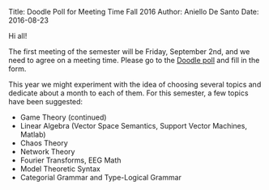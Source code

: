 Title: Doodle Poll for Meeting Time Fall 2016
Author: Aniello De Santo
Date: 2016-08-23

Hi all!

The first meeting of the semester will be Friday, September 2nd, and we need to agree on a meeting time.
Please go to the [Doodle poll](http://doodle.com/poll/wexxd9gy4hidt73m) and fill in the form.

This year we might experiment with the idea of choosing several topics and dedicate about a month to each of them.
For this semester, a few topics have been suggested:

- Game Theory (continued)
- Linear Algebra (Vector Space Semantics, Support Vector Machines, Matlab)
- Chaos Theory
- Network Theory
- Fourier Transforms, EEG Math
- Model Theoretic Syntax
- Categorial Grammar and Type-Logical Grammar
